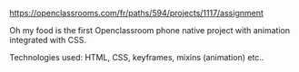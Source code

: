 https://openclassrooms.com/fr/paths/594/projects/1117/assignment

Oh my food is the first Openclassroom phone native project with animation integrated with CSS. 

Technologies used: HTML, CSS, keyframes, mixins (animation) etc..
